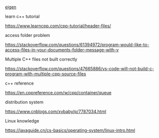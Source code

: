 

[eigen](https://eigen.tuxfamily.org/dox/group__TutorialMapClass.html)



learn c++ tutorial

https://www.learncpp.com/cpp-tutorial/header-files/



access folder problem

https://stackoverflow.com/questions/61394972/program-would-like-to-access-files-in-your-documents-folder-message-with-v



Multiple C++ files not built correctly 

https://stackoverflow.com/questions/47665886/vs-code-will-not-build-c-program-with-multiple-cpp-source-files



c++ reference

https://en.cppreference.com/w/cpp/container/queue



distribution system 

https://www.cnblogs.com/xybaby/p/7787034.html



Linux knowledge

https://javaguide.cn/cs-basics/operating-system/linux-intro.html







